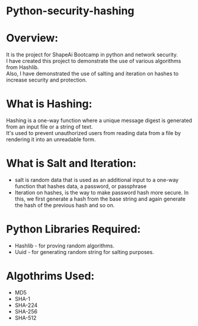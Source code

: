# Python-security-hashing

# Overview:
It is the project for ShapeAi Bootcamp in python and network security.
<br> I have created this project to demonstrate the use of various algorithms from Hashlib.
<br> Also, I have demonstrated the use of salting and iteration on hashes to increase security and protection.

# What is Hashing: 
Hashing is a one-way function where a unique message digest is generated from an input file or a string of text.
<br> It's used to prevent unauthorized users from reading data from a file by rendering it into an unreadable form.

# What is Salt and Iteration: 
- salt is random data that is used as an additional input to a one-way function that hashes data, a password, or passphrase
- Iteration on hashes, is the way to make password hash more secure. In this, we first generate a hash from the base string and again generate the hash of the previous hash and so on. 

# Python Libraries Required:
- Hashlib - for proving random algorithms.
- Uuid - for generating random string for salting purposes.

# Algothrims Used:
- MD5
- SHA-1 
- SHA-224
- SHA-256
- SHA-512
